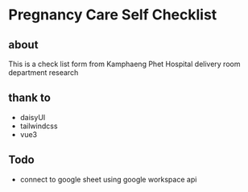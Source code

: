 # Pregnancy Care Self Checklist

## about
This is a check list form from Kamphaeng Phet Hospital delivery room department research

## thank to
- daisyUI
- tailwindcss
- vue3

## Todo
- connect to google sheet using google workspace api

